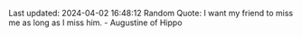 Last updated: 2024-04-02 16:48:12
Random Quote: I want my friend to miss me as long as I miss him. - Augustine of Hippo
